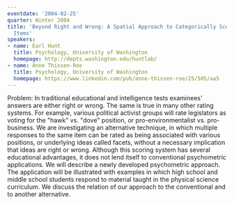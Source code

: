 ```yaml
---
eventdate: '2004-02-25'
quarter: Winter 2004
title: 'Beyond Right and Wrong: A Spatial Approach to Categorically Scored Objective
  Items'
speakers:
- name: Earl Hunt
  title: Psychology, University of Washington
  homepage: http://depts.washington.edu/huntlab/
- name: Anne Thissen-Roe
  title: Psychology, University of Washington
  homepage: https://www.linkedin.com/pub/anne-thissen-roe/25/505/aa5
---
```

Problem: In traditional educational and intelligence tests examinees' answers are either right or wrong. The same is true in many other rating systems. For example, various political activist groups will rate legislators as voting for the &quot;hawk&quot; vs. &quot;dove&quot; position, or pro-environmentalist vs. pro-business. We are investigating an alternative technique, in which multiple responses to the same item can be rated as being associated with various positions, or underlying ideas called facets, without a necessary implication that ideas are right or wrong. Although this scoring system has several educational advantages, it does not lend itself to conventional psychometric applications. We will describe a newly developed psychometric approach. The application will be illustrated with examples in which high school and middle school students respond to material taught in the physical science curriculum. We discuss the relation of our approach to the conventional and to another alternative.